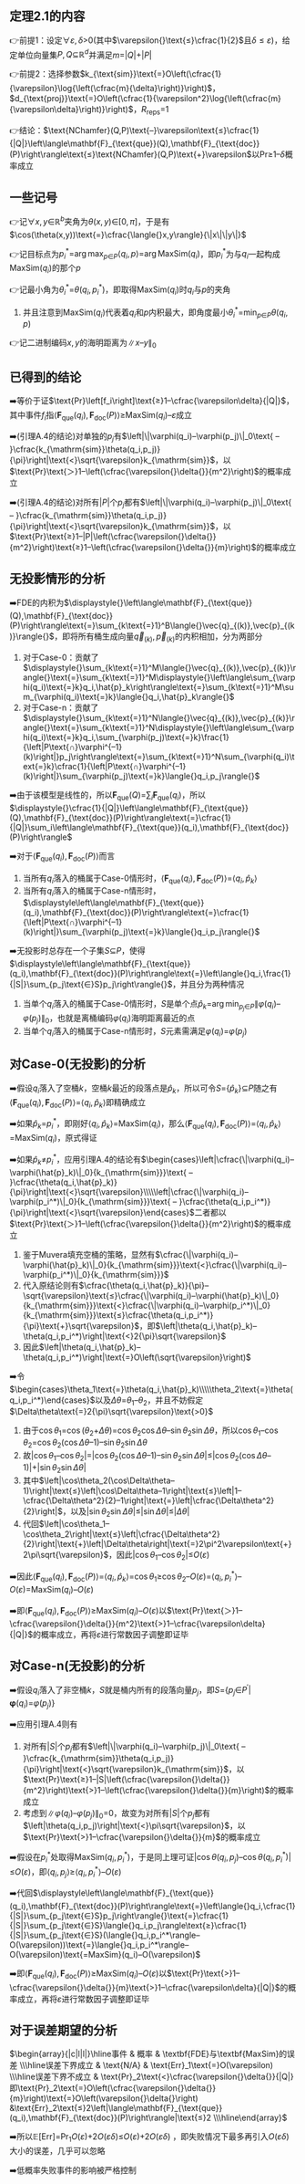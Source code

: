 ## 定理$\textbf{2.1}$的内容

👉前提$1$：设定$\forall{}\varepsilon,\delta\text{>}0$(其中$\varepsilon{}\text{≤}\cfrac{1}{2}$且$\delta{≤}\varepsilon$)，给定单位向量集$P,Q\text{⊆}\mathbb{R}^d$并满足$m\text{=}|Q|\text{+}|P|$

👉前提$2$：选择参数$k_{\text{sim}}\text{=}O\left(\cfrac{1}{\varepsilon}\log{\left(\cfrac{m}{\delta}\right)}\right)$，$d_{\text{proj}}\text{=}O\left(\cfrac{1}{\varepsilon^2}\log{\left(\cfrac{m}{\varepsilon\delta}\right)}\right)$，$R_{\text{reps}}\text{=}1$

👉结论：$\text{NChamfer}(Q,P)\text{–}\varepsilon\text{≤}\cfrac{1}{|Q|}\left\langle\mathbf{F}_{\text{que}}(Q),\mathbf{F}_{\text{doc}}(P)\right\rangle\text{≤}\text{NChamfer}(Q,P)\text{+}\varepsilon$以$\text{Pr}\text{≥}1\text{–}\delta$概率成立

## 一些记号

👉记$\forall{}x,y\text{∈}\mathbb{R}^b$夹角为$\theta(x,y)\text{∈}[0,\pi]$，于是有$\cos(\theta(x,y))\text{=}\cfrac{\langle{}x,y\rangle}{\|x\|\|y\|}$

👉记目标点为$\displaystyle{}p_i^*\text{=}\arg\max_{p\text{∈}P}\langle{}q_i,p\rangle{}\text{=}\arg\text{MaxSim}(q_i)$，即$p_i^{*}$为与$q_i$一起构成$\text{MaxSim}(q_i)$的那个$p$

👉记最小角为$\theta_i^*\text{=}\theta(q_i,p_i^*)$，即取得$\text{MaxSim}(q_i)$时$q_i$与$p$的夹角

1. 并且注意到$\text{MaxSim}(q_i)$代表着$q_i$和$p$内积最大，即角度最小$\displaystyle{}\theta_i^*\text{=}\min_{p\text{∈}P}\theta(q_i,p)$

👉记二进制编码$x,y$的海明距离为$\|x–y\|_{0}$ 

## 已得到的结论

➡️等价于证$\text{Pr}\left[f_i\right]\text{≥}1–\cfrac{\varepsilon\delta}{|Q|}$，其中事件$f_i$指$\left\langle\mathbf{F}_{\text{que}}(q_i),\mathbf{F}_{\text{doc}}(P)\right\rangle\text{≥}\displaystyle{}\text{MaxSim}(q_i)\text{–}\varepsilon$成立

➡️(引理$\text{A.4}$的结论)对单独的$p_j$有$\left|\|\varphi(q_i)–\varphi(p_j)\|_0\text{ – }\cfrac{k_{\mathrm{sim}}\theta(q_i,p_j)}{\pi}\right|\text{<}\sqrt{\varepsilon}k_{\mathrm{sim}}$，以$\text{Pr}\text{＞}1–\left(\cfrac{\varepsilon{}\delta{}}{m^2}\right)$的概率成立

➡️(引理$\text{A.4}$的结论)对所有$|P|$个$p_j$都有$\left|\|\varphi(q_i)–\varphi(p_j)\|_0\text{ – }\cfrac{k_{\mathrm{sim}}\theta(q_i,p_j)}{\pi}\right|\text{<}\sqrt{\varepsilon}k_{\mathrm{sim}}$，以$\text{Pr}\text{≥}1–|P|\left(\cfrac{\varepsilon{}\delta{}}{m^2}\right)\text{≥}1–\left(\cfrac{\varepsilon{}\delta{}}{m}\right)$的概率成立

## 无投影情形的分析

➡️$\text{FDE}$的内积为$\displaystyle{}\left\langle\mathbf{F}_{\text{que}}(Q),\mathbf{F}_{\text{doc}}(P)\right\rangle\text{=}\sum_{k\text{=}1}^B\langle{}\vec{q}_{(k)},\vec{p}_{(k)}\rangle{}$，即将所有桶生成向量$\vec{q}_{(k)},\vec{p}_{(k)}$的内积相加，分为两部分

1. 对于$\text{Case-0}$：贡献了$\displaystyle{}\sum_{k\text{=}1}^M\langle{}\vec{q}_{(k)},\vec{p}_{(k)}\rangle{}\text{=}\sum_{k\text{=}1}^M\displaystyle{}\left\langle\sum_{\varphi(q_i)\text{=}k}q_i,\hat{p}_k\right\rangle\text{=}\sum_{k\text{=}1}^M\sum_{\varphi(q_i)\text{=}k}\langle{}q_i,\hat{p}_k\rangle{}$
2. 对于$\text{Case-n}$：贡献了$\displaystyle{}\sum_{k\text{=}1}^N\langle{}\vec{q}_{(k)},\vec{p}_{(k)}\rangle{}\text{=}\sum_{k\text{=}1}^N\displaystyle{}\left\langle\sum_{\varphi(q_i)\text{=}k}q_i,\sum_{\varphi(p_j)\text{=}k}\frac{1}{\left|P\text{∩}\varphi^{–1}(k)\right|}p_j\right\rangle\text{=}\sum_{k\text{=}1}^N\sum_{\varphi(q_i)\text{=}k}\cfrac{1}{\left|P\text{∩}\varphi^{–1}(k)\right|}\sum_{\varphi(p_j)\text{=}k}\langle{}q_i,p_j\rangle{}$ 

➡️由于该模型是线性的，所以$\displaystyle{}\mathbf{F}_{\mathrm{que}}(Q)\text{=}\sum_{i}\mathbf{F}_{\mathrm{que}}(q_i)$，所以$\displaystyle{}\cfrac{1}{|Q|}\left\langle\mathbf{F}_{\text{que}}(Q),\mathbf{F}_{\text{doc}}(P)\right\rangle\text{=}\cfrac{1}{|Q|}\sum_i\left\langle\mathbf{F}_{\text{que}}(q_i),\mathbf{F}_{\text{doc}}(P)\right\rangle$

➡️对于$\left\langle\mathbf{F}_{\text{que}}(q_i),\mathbf{F}_{\text{doc}}(P)\right\rangle$而言

1. 当所有$q_i$落入的桶属于$\text{Case-0}$情形时，$\left\langle\mathbf{F}_{\text{que}}(q_i),\mathbf{F}_{\text{doc}}(P)\right\rangle\text{=}\langle{}q_i,\hat{p}_k\rangle{}$
2. 当所有$q_i$落入的桶属于$\text{Case-n}$情形时，$\displaystyle\left\langle\mathbf{F}_{\text{que}}(q_i),\mathbf{F}_{\text{doc}}(P)\right\rangle\text{=}\cfrac{1}{\left|P\text{∩}\varphi^{–1}(k)\right|}\sum_{\varphi(p_j)\text{=}k}\langle{}q_i,p_j\rangle{}$  

➡️无投影时总存在一个子集$S\text{⊆}P$，使得$\displaystyle\left\langle\mathbf{F}_{\text{que}}(q_i),\mathbf{F}_{\text{doc}}(P)\right\rangle\text{=}\left\langle{}q_i,\frac{1}{|S|}\sum_{p_j\text{∈}S}p_j\right\rangle{}$，并且分为两种情况

1. 当单个$q_i$落入的桶属于$\text{Case-0}$情形时，$S$是单个点$\displaystyle{}\hat{p}_k\text{=}\arg{}\min_{p_j\text{∈}P}\|\varphi(q_i)–\varphi(p_j)\|_{0}$，也就是离桶编码$\varphi(q_i)$海明距离最近的点
2. 当单个$q_i$落入的桶属于$\text{Case-n}$情形时，$S$元素需满足$\varphi(q_i)\text{=}\varphi(p_j)$ 

## 对$\textbf{Case-0}$(无投影)的分析

➡️假设$q_i$落入了空桶$k$，空桶$k$最近的段落点是$\hat{p}_k$，所以可令$S\text{=}\{\hat{p}_k\}\text{⊆}P$随之有$\displaystyle\left\langle\mathbf{F}_{\text{que}}(q_i),\mathbf{F}_{\text{doc}}(P)\right\rangle\text{=}\left\langle{}q_i,\hat{p}_k\right\rangle{}$即精确成立

➡️如果$\hat{p}_k\text{=}p_i^*$，即刚好$\displaystyle{}\langle{}q_i,\hat{p}_k\rangle{}\text{=}\text{MaxSim}(q_i)$，那么$\left\langle\mathbf{F}_{\text{que}}(q_i),\mathbf{F}_{\text{doc}}(P)\right\rangle\text{=}\langle{}q_i,\hat{p}_k\rangle{}\text{=}\text{MaxSim}(q_i)$，原式得证

➡️如果$\hat{p}_k\text{≠}p_i^*$，应用引理$\text{A.4}$的结论有$\begin{cases}\left|\cfrac{\|\varphi(q_i)–\varphi(\hat{p}_k)\|_0}{k_{\mathrm{sim}}}\text{ – }\cfrac{\theta(q_i,\hat{p}_k)}{\pi}\right|\text{<}\sqrt{\varepsilon}\\\\\left|\cfrac{\|\varphi(q_i)–\varphi(p_i^*)\|_0}{k_{\mathrm{sim}}}\text{ – }\cfrac{\theta(q_i,p_i^*)}{\pi}\right|\text{<}\sqrt{\varepsilon}\end{cases}$二者都以$\text{Pr}\text{＞}1–\left(\cfrac{\varepsilon{}\delta{}}{m^2}\right)$的概率成立

1. 鉴于$\text{Muvera}$填充空桶的策略，显然有$\cfrac{\|\varphi(q_i)–\varphi(\hat{p}_k)\|_0}{k_{\mathrm{sim}}}\text{<}\cfrac{\|\varphi(q_i)–\varphi(p_i^*)\|_0}{k_{\mathrm{sim}}}$
2. 代入原结论则有$\cfrac{\theta(q_i,\hat{p}_k)}{\pi}–\sqrt{\varepsilon}\text{≤}\cfrac{\|\varphi(q_i)–\varphi(\hat{p}_k)\|_0}{k_{\mathrm{sim}}}\text{<}\cfrac{\|\varphi(q_i)–\varphi(p_i^*)\|_0}{k_{\mathrm{sim}}}\text{≤}\cfrac{\theta(q_i,p_i^*)}{\pi}\text{+}\sqrt{\varepsilon}$，即$\left|\theta(q_i,\hat{p}_k)–\theta(q_i,p_i^*)\right|\text{<}2{\pi}\sqrt{\varepsilon}$ 
3. 因此$\left|\theta(q_i,\hat{p}_k)–\theta(q_i,p_i^*)\right|\text{=}O\left(\sqrt{\varepsilon}\right)$ 

➡️令$\begin{cases}\theta_1\text{=}\theta(q_i,\hat{p}_k)\\\\\theta_2\text{=}\theta(q_i,p_i^*)\end{cases}$以及$\Delta\theta\text{=}\theta_1–\theta_2$，并且不妨假定$\Delta\theta\text{=}2{\pi}\sqrt{\varepsilon}\text{>0}$ 

1. 由于$\cos\theta_1\text{=}\cos\left(\theta_2\text{+}\Delta \theta\right)\text{=}\cos\theta_2 \cos \Delta\theta–\sin\theta_2\sin\Delta\theta$，所以$\cos\theta_1–\cos\theta_2\text{=}\cos\theta_2(\cos \Delta\theta–1)–\sin\theta_2\sin\Delta\theta$ 
2. 故$\left|\cos\theta_1–\cos\theta_2\right|\text{=}\left|\cos\theta_2(\cos\Delta\theta–1)–\sin\theta_2\sin\Delta\theta\right|\text{≤}\left|\cos\theta_2(\cos\Delta\theta–1)\right|\text{+}\left|\sin\theta_2\sin\Delta\theta\right|$ 
3. 其中$\left|\cos\theta_2(\cos\Delta\theta–1)\right|\text{≤}\left|\cos\Delta\theta–1\right|\text{≤}\left|1–\cfrac{\Delta\theta^2}{2}–1\right|\text{=}\left|\cfrac{\Delta\theta^2}{2}\right|$，以及$\left|\sin\theta_2\sin\Delta\theta\right|\text{≤}\left|\sin\Delta\theta\right|\text{≤}\left|\Delta\theta\right|$
4. 代回$\left|\cos\theta_1–\cos\theta_2\right|\text{≤}\left|\cfrac{\Delta\theta^2}{2}\right|\text{+}\left|\Delta\theta\right|\text{=}2\pi^2\varepsilon\text{+}2\pi\sqrt{\varepsilon}$，因此$\left|\cos\theta_1–\cos\theta_2\right|\text{≤}O(\varepsilon)$  

➡️因此$\left\langle\mathbf{F}_{\text{que}}(q_i),\mathbf{F}_{\text{doc}}(P)\right\rangle\text{=}\left\langle{}q_i,\hat{p}_k\right\rangle\text{=}\cos\theta_1\text{≥}\cos\theta_2–O(\varepsilon)\text{=}\left\langle{}q_i,p_i^*\right\rangle–O(\varepsilon)\text{=}\text{MaxSim}(q_i)–O(\varepsilon)$

➡️即$\left\langle\mathbf{F}_{\text{que}}(q_i),\mathbf{F}_{\text{doc}}(P)\right\rangle\text{≥}\text{MaxSim}(q_i)–O(\varepsilon)$以$\text{Pr}\text{＞}1–\cfrac{\varepsilon{}\delta{}}{m^2}\text{>}1–\cfrac{\varepsilon\delta}{|Q|}$的概率成立，再将$\varepsilon$进行常数因子调整即证毕

## 对$\textbf{Case-n}$(无投影)的分析

➡️假设$q_i$落入了非空桶$k$，$S$就是桶内所有的段落向量$p_j$，即$S\text{=}\left\{p_j\text{∈}P^{\prime}|\boldsymbol{\varphi}(q_i)\text{=}\varphi(p_j)\right\}$

➡️应用引理$\text{A.4}$则有

1. 对所有$|S|$个$p_j$都有$\left|\|\varphi(q_i)–\varphi(p_j)\|_0\text{ – }\cfrac{k_{\mathrm{sim}}\theta(q_i,p_j)}{\pi}\right|\text{<}\sqrt{\varepsilon}k_{\mathrm{sim}}$，以$\text{Pr}\text{≥}1–|S|\left(\cfrac{\varepsilon{}\delta{}}{m^2}\right)\text{>}1–\left(\cfrac{\varepsilon{}\delta{}}{m}\right)$的概率成立 
2. 考虑到$\|\varphi(q_i)–\varphi(p_j)\|_0\text{=}0$，故变为对所有$|S|$个$p_j$都有$\left|\theta(q_i,p_j)\right|\text{<}\pi\sqrt{\varepsilon}$，以$\text{Pr}\text{>}1–\cfrac{\varepsilon{}\delta{}}{m}$的概率成立 

➡️假设在$p_i^*$处取得$\text{MaxSim}(q_i,p_i^*)$，于是同上理可证$\left|\cos\theta(q_i,p_j)–\cos\theta(q_i,p_i^*)\right|\text{≤}O(\varepsilon)$，即$\langle{}q_i,p_j\rangle\text{≥}\langle{}q_i,p_i^*\rangle–O(\varepsilon)$

➡️代回$\displaystyle\left\langle\mathbf{F}_{\text{que}}(q_i),\mathbf{F}_{\text{doc}}(P)\right\rangle\text{=}\left\langle{}q_i,\cfrac{1}{|S|}\sum_{p_j\text{∈}S}p_j\right\rangle{}\text{=}\cfrac{1}{|S|}\sum_{p_j\text{∈}S}\langle{}q_i,p_j\rangle\text{≥}\cfrac{1}{|S|}\sum_{p_j\text{∈}S}(\langle{}q_i,p_i^*\rangle–O(\varepsilon))\text{=}\langle{}q_i,p_i^*\rangle–O(\varepsilon)\text{=MaxSim}(q_i)–O(\varepsilon)$  

➡️即$\displaystyle\left\langle\mathbf{F}_{\text{que}}(q_i),\mathbf{F}_{\text{doc}}(P)\right\rangle\text{≥MaxSim}(q_i)–O(\varepsilon)$以$\text{Pr}\text{>}1–\cfrac{\varepsilon{}\delta{}}{m}\text{>}1–\cfrac{\varepsilon\delta}{|Q|}$的概率成立，再将$\varepsilon$进行常数因子调整即证毕

## 对于误差期望的分析

$\begin{array}{|c|l|l|}\hline事件 & 概率 & \textbf{FDE}与\textbf{MaxSim}的误差 \\\hline误差下界成立 & \text{N/A} & \text{Err}_1\text{=}O(\varepsilon) \\\hline误差下界不成立 & \text{Pr}_2\text{<}\cfrac{\varepsilon{}\delta{}}{|Q|}即\text{Pr}_2\text{=}O\left(\cfrac{\varepsilon{}\delta{}}{m}\right)\text{=}O\left(\varepsilon{}\delta{}\right) &\text{Err}_2\text{≤}2\left|\langle\mathbf{F}_{\text{que}}(q_i),\mathbf{F}_{\text{doc}}(P)\right\rangle|\text{≤}2 \\\hline\end{array}$ 

➡️所以$\mathbb{E}[\text{Err}]\text{=}\text{Pr}_1O(\varepsilon)\text{+}2O\left(\varepsilon{}\delta{}\right)\text{≤}O(\varepsilon)\text{+}2O\left(\varepsilon{}\delta{}\right)$ ，即失败情况下最多再引入$O(\varepsilon\delta)$大小的误差，几乎可以忽略

➡️低概率失败事件的影响被严格控制

